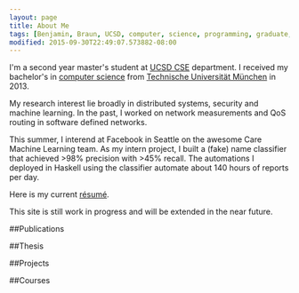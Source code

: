 ```yaml
---
layout: page
title: About Me
tags: [Benjamin, Braun, UCSD, computer, science, programming, graduate, grad, student, M.S., MS]
modified: 2015-09-30T22:49:07.573882-08:00
---
```


I'm a second year master's student at [UCSD CSE](http://cse.ucsd.edu/) department. I received my bachelor's in [computer science](http://www.in.tum.de/en.html) from [Technische Universität München](http://www.tum.de/en/homepage/) in 2013.

My research interest lie broadly in distributed systems, security and machine learning. In the past, I worked on network measurements and QoS routing in software defined networks.

This summer, I interend at Facebook in Seattle on the awesome Care Machine Learning team. As my intern project, I built a (fake) name classifier that achieved >98% precision with >45% recall. The automations I deployed in Haskell using the classifier automate about 140 hours of reports per day.

Here is my current [résumé](/files/resume.pdf).

This site is still work in progress and will be extended in the near future.

<!--- projects and thesis --->

##Publications


##Thesis

##Projects

##Courses